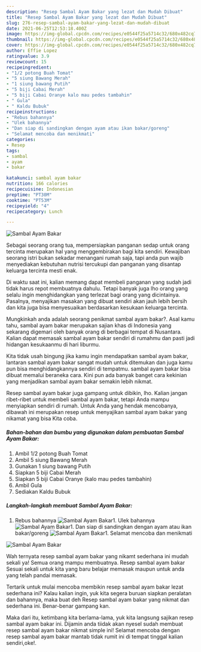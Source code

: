 ```yaml
---
description: "Resep Sambal Ayam Bakar yang lezat dan Mudah Dibuat"
title: "Resep Sambal Ayam Bakar yang lezat dan Mudah Dibuat"
slug: 276-resep-sambal-ayam-bakar-yang-lezat-dan-mudah-dibuat
date: 2021-06-25T12:53:18.400Z
image: https://img-global.cpcdn.com/recipes/e0544f25a5714c32/680x482cq70/sambal-ayam-bakar-foto-resep-utama.jpg
thumbnail: https://img-global.cpcdn.com/recipes/e0544f25a5714c32/680x482cq70/sambal-ayam-bakar-foto-resep-utama.jpg
cover: https://img-global.cpcdn.com/recipes/e0544f25a5714c32/680x482cq70/sambal-ayam-bakar-foto-resep-utama.jpg
author: Effie Lopez
ratingvalue: 3.9
reviewcount: 15
recipeingredient:
- "1/2 potong Buah Tomat"
- "5 siung Bawang Merah"
- "1 siung bawang Putih"
- "5 biji Cabai Merah"
- "5 biji Cabai Oranye kalo mau pedes tambahin"
- " Gula"
- " Kaldu Bubuk"
recipeinstructions:
- "Rebus bahannya"
- "Ulek bahannya"
- "Dan siap di sandingkan dengan ayam atau ikan bakar/goreng"
- "Selamat mencoba dan menikmati"
categories:
- Resep
tags:
- sambal
- ayam
- bakar

katakunci: sambal ayam bakar 
nutrition: 166 calories
recipecuisine: Indonesian
preptime: "PT30M"
cooktime: "PT53M"
recipeyield: "4"
recipecategory: Lunch

---
```



![Sambal Ayam Bakar](https://img-global.cpcdn.com/recipes/e0544f25a5714c32/680x482cq70/sambal-ayam-bakar-foto-resep-utama.jpg)

Sebagai seorang orang tua, mempersiapkan panganan sedap untuk orang tercinta merupakan hal yang menggembirakan bagi kita sendiri. Kewajiban seorang istri bukan sekadar menangani rumah saja, tapi anda pun wajib menyediakan kebutuhan nutrisi tercukupi dan panganan yang disantap keluarga tercinta mesti enak.

Di waktu  saat ini, kalian memang dapat membeli panganan yang sudah jadi tidak harus repot membuatnya dahulu. Tetapi banyak juga lho orang yang selalu ingin menghidangkan yang terlezat bagi orang yang dicintainya. Pasalnya, menyajikan masakan yang dibuat sendiri akan jauh lebih bersih dan kita juga bisa menyesuaikan berdasarkan kesukaan keluarga tercinta. 



Mungkinkah anda adalah seorang penikmat sambal ayam bakar?. Asal kamu tahu, sambal ayam bakar merupakan sajian khas di Indonesia yang sekarang digemari oleh banyak orang di berbagai tempat di Nusantara. Kalian dapat memasak sambal ayam bakar sendiri di rumahmu dan pasti jadi hidangan kesukaanmu di hari liburmu.

Kita tidak usah bingung jika kamu ingin mendapatkan sambal ayam bakar, lantaran sambal ayam bakar sangat mudah untuk ditemukan dan juga kamu pun bisa menghidangkannya sendiri di tempatmu. sambal ayam bakar bisa dibuat memalui beraneka cara. Kini pun ada banyak banget cara kekinian yang menjadikan sambal ayam bakar semakin lebih nikmat.

Resep sambal ayam bakar juga gampang untuk dibikin, lho. Kalian jangan ribet-ribet untuk membeli sambal ayam bakar, tetapi Anda mampu menyiapkan sendiri di rumah. Untuk Anda yang hendak mencobanya, dibawah ini merupakan resep untuk menyajikan sambal ayam bakar yang nikamat yang bisa Kita coba.

<!--inarticleads1-->

##### Bahan-bahan dan bumbu yang digunakan dalam pembuatan Sambal Ayam Bakar:

1. Ambil 1/2 potong Buah Tomat
1. Ambil 5 siung Bawang Merah
1. Gunakan 1 siung bawang Putih
1. Siapkan 5 biji Cabai Merah
1. Siapkan 5 biji Cabai Oranye (kalo mau pedes tambahin)
1. Ambil  Gula
1. Sediakan  Kaldu Bubuk




<!--inarticleads2-->

##### Langkah-langkah membuat Sambal Ayam Bakar:

1. Rebus bahannya
<img src="https://img-global.cpcdn.com/steps/97190fe513407533/160x128cq70/sambal-ayam-bakar-langkah-memasak-1-foto.jpg" alt="Sambal Ayam Bakar">1. Ulek bahannya
<img src="https://img-global.cpcdn.com/steps/134e6cdd7e791421/160x128cq70/sambal-ayam-bakar-langkah-memasak-2-foto.jpg" alt="Sambal Ayam Bakar">1. Dan siap di sandingkan dengan ayam atau ikan bakar/goreng
<img src="https://img-global.cpcdn.com/steps/da4dda768fc1e78f/160x128cq70/sambal-ayam-bakar-langkah-memasak-3-foto.jpg" alt="Sambal Ayam Bakar">1. Selamat mencoba dan menikmati
<img src="https://img-global.cpcdn.com/steps/908ea44e1b2c33ec/160x128cq70/sambal-ayam-bakar-langkah-memasak-4-foto.jpg" alt="Sambal Ayam Bakar">



Wah ternyata resep sambal ayam bakar yang nikamt sederhana ini mudah sekali ya! Semua orang mampu membuatnya. Resep sambal ayam bakar Sesuai sekali untuk kita yang baru belajar memasak maupun untuk anda yang telah pandai memasak.

Tertarik untuk mulai mencoba membikin resep sambal ayam bakar lezat sederhana ini? Kalau kalian ingin, yuk kita segera buruan siapkan peralatan dan bahannya, maka buat deh Resep sambal ayam bakar yang nikmat dan sederhana ini. Benar-benar gampang kan. 

Maka dari itu, ketimbang kita berlama-lama, yuk kita langsung sajikan resep sambal ayam bakar ini. Dijamin anda tiidak akan nyesel sudah membuat resep sambal ayam bakar nikmat simple ini! Selamat mencoba dengan resep sambal ayam bakar mantab tidak rumit ini di tempat tinggal kalian sendiri,oke!.

